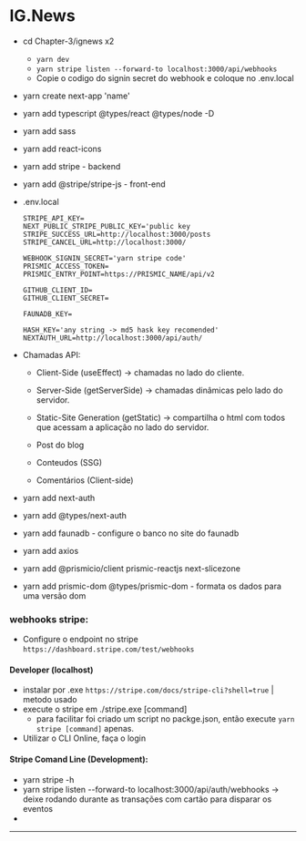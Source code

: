 # IG.News

* cd Chapter-3/ignews x2
  * ``yarn dev``
  * ``yarn stripe listen --forward-to localhost:3000/api/webhooks``
  * Copie o codigo do signin secret do webhook e coloque no .env.local



* yarn create next-app 'name'

* yarn add typescript @types/react @types/node -D

* yarn add sass

* yarn add react-icons

* yarn add stripe - backend
* yarn add @stripe/stripe-js - front-end
* .env.local 
  ```
  STRIPE_API_KEY=
  NEXT_PUBLIC_STRIPE_PUBLIC_KEY='public key
  STRIPE_SUCCESS_URL=http://localhost:3000/posts
  STRIPE_CANCEL_URL=http://localhost:3000/

  WEBHOOK_SIGNIN_SECRET='yarn stripe code'
  PRISMIC_ACCESS_TOKEN=
  PRISMIC_ENTRY_POINT=https://PRISMIC_NAME/api/v2

  GITHUB_CLIENT_ID=
  GITHUB_CLIENT_SECRET=

  FAUNADB_KEY=

  HASH_KEY='any string -> md5 hask key recomended'
  NEXTAUTH_URL=http://localhost:3000/api/auth/
  ```


* Chamadas API:
  * Client-Side (useEffect) -> chamadas no lado do cliente.
  * Server-Side (getServerSide) -> chamadas dinâmicas pelo lado do servidor.
  * Static-Site Generation (getStatic) -> compartilha o html com todos que acessam a aplicação no lado do servidor.


  * Post do blog
  * Conteudos (SSG)
  * Comentários (Client-side)

* yarn add next-auth
* yarn add @types/next-auth

* yarn add faunadb - configure o banco no site do faunadb

* yarn add axios

* yarn add @prismicio/client prismic-reactjs next-slicezone
* yarn add prismic-dom @types/prismic-dom - formata os dados para uma versão dom


### webhooks stripe:

* Configure o endpoint no stripe `https://dashboard.stripe.com/test/webhooks`

#### Developer (localhost)
* instalar por .exe `https://stripe.com/docs/stripe-cli?shell=true` | metodo usado
* execute o stripe em ./stripe.exe [command]
  * para facilitar foi criado um script no packge.json, então execute ``yarn stripe [command]`` apenas.
* Utilizar o CLI Online, faça o login

#### Stripe Comand Line (Development):
  * yarn stripe -h
  * yarn stripe listen --forward-to localhost:3000/api/auth/webhooks -> deixe rodando durante as transações com cartão para disparar os eventos
  * 

---
